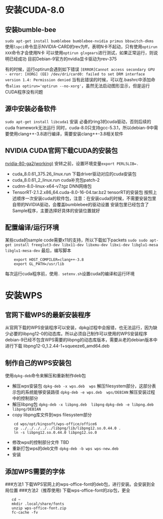 # 安装CUDA-8.0
## 安装bumble-bee
```sudo apt-get install bumblebee bumblebee-nvidia primus bbswitch-dkms```
使用```lspci```命令显示NVIDIA-CARD的rev为ff，表明N卡不起动，只有使用```optirun XXX```命令才会使用N卡
可以使用```optirun glxgears```进行测试，如果正常运行，则说明已经成功
目前Debian-9官方的nvidia显卡驱动为rev-375

有的时候，运行optirun会遇到如下错误
```[ERROR]Cannot access secondary GPU - error: [XORG] (EE) /dev/dri/card0: failed to set DRM interface version 1.4: Permission denied```
当有此错误的时候，可以在.bashrc中添加命令```alias optirun='optirun --no-xorg'```，虽然无法启动图形显示，但是运行CUDA程序没有问题
## 源中安装必备软件
```sudo apt-get install libcuda1```
安装 必备的ring3的cuda驱动，否则后续的cuda framework无法运行
同时，cuda-8.0只支持gcc-5.3.1，所以debian-9中需要使用clang++-3.8进行编译，需要安装clang++-3.8相关软件
## NVIDIA CUDA官网下载CUDA的安装包
[nvidia-80-ga2(working)](https://developer.nvidia.com/cuda-80-ga2-download-archive) 
安转之前，设置环境变量```export PERL5LIB=.```
* cuda_8.0.61_375.26_linux.run	下载driver驱动对应的cuda安装包
* cuda_8.0.61_2_linux.run		cuda补充包patch-2
* cudnn-8.0-linux-x64-v7.tgz	DNN网络包
* TensorRT-2.1.2.x86_64.cuda-8.0-16-04.tar.bz2	tensorRT的安装包
按照上述顺序一次安装cuda的软件包，注意：在安装cuda的时候，不需要安装包里自带的NVIDIA驱动，会覆盖bumblebee的驱动设置
安装包里已经包含了Sample程序，主要选择好具体的安装位置就好
## 配置编译/运行环境
某些cuda的sample code需要x11的支持，所以下载如下packets
```sudo sudo apt-get install freeglut3-dev libx11-dev libxmu-dev libxi-dev libglu1-mesa libglu1-mesa-dev```
最后，编写脚本
```
    export HOST_COMPILER=clang++-3.8
    export GL_PATH=/usr/lib
```
每次运行cuda程序前，使用```. setenv.sh```设置cuda的编译和运行环境

# 安装WPS
## 官网下载WPS的最新安装程序
从官网下载的WPS安装程序可以安装，dpkg过程中会报错，也无法运行，因为缺少必要的libpng12-0的动态库。所以必须自己制作可以使用的WPS安装程序
debian-9已经不包含WPS需要的libpng的动态库版本，需要从老的debian版本中进行下载
libpng12-0_1.2.44-1+squeeze6_amd64.deb
## 制作自己的WPS安装包
使用```dpkg-deb```命令来解压和重新制作deb包
* 解压wps安装包
```dpkg-deb -x wps.deb  wps```		解压filesystem部分，这部分表示包的系统能够安装路径
```dpkg-deb -e wps.deb  wps/DEBIAN```	解压安装过程中的控制部分
* 解压libpng包
```dpkg-deb -x libpng.deb  libpng```
```dpkg-deb -e libpng.deb  libpng/DEBIAN```
* copy libpng库文件到wps filesystem部分
```
    cd wps/opt/kingsoft/wps-office/office6
    cp ../../../../../libpng/lib/libpng12.so.0.44.0 .
    ln -s libpng12.so.0.44.0 libpng12.so.0
```
* 修改wps的控制部分文件
TBD
* 重新打包wps的deb文件
```dpkg-deb -b wps wps-new.deb```
* 安装
## 添加WPS需要的字体
###方法1
下载WPS官网上的wps-office-font的deb包，进行安装。会安装到全局位置
###方法2（推荐使用)
下载wps-office-font的zip包，更全
```
   cd ~
   mkdir .local/share/fonts
   unzip wps-office-font.zip
   fc-cache -fv
```